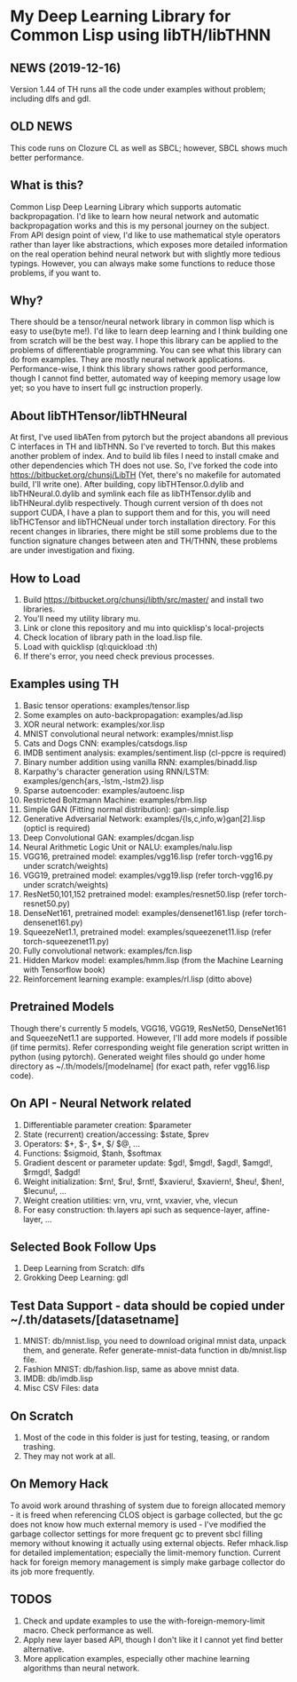 # My Deep Learning Library for Common Lisp using libTH/libTHNN

## NEWS (2019-12-16)
  Version 1.44 of TH runs all the code under examples without problem; including dlfs and gdl.

## OLD NEWS
  This code runs on Clozure CL as well as SBCL; however, SBCL shows much better performance.

## What is this?
  Common Lisp Deep Learning Library which supports automatic backpropagation. I'd like to learn how
  neural network and automatic backpropagation works and this is my personal journey on the subject.
  From API design point of view, I'd like to use mathematical style operators rather than layer like
  abstractions, which exposes more detailed information on the real operation behind neural network
  but with slightly more tedious typings. However, you can always make some functions to reduce those
  problems, if you want to.

## Why?
  There should be a tensor/neural network library in common lisp which is easy to use(byte me!).
  I'd like to learn deep learning and I think building one from scratch will be the best way.
  I hope this library can be applied to the problems of differentiable programming. You can see
  what this library can do from examples. They are mostly neural network applications.
  Performance-wise, I think this library shows rather good performance, though I cannot find better,
  automated way of keeping memory usage low yet; so you have to insert full gc instruction properly.

## About libTHTensor/libTHNeural
  At first, I've used libATen from pytorch but the project abandons all previous C interfaces in TH
  and libTHNN. So I've reverted to torch. But this makes another problem of index. And to build lib
  files I need to install cmake and other dependencies which TH does not use. So, I've forked the
  code into https://bitbucket.org/chunsj/LibTH (Yet, there's no makefile for automated build, I'll
  write one). After building, copy libTHTensor.0.dylib and libTHNeural.0.dylib and symlink each file
  as libTHTensor.dylib and libTHNeural.dylib respectively.
  Though current version of th does not support CUDA, I have a plan to support them and for this, you
  will need libTHCTensor and libTHCNeual under torch installation directory.
  For this recent changes in libraries, there might be still some problems due to the function
  signature changes between aten and TH/THNN, these problems are under investigation and fixing.

## How to Load
  1. Build https://bitbucket.org/chunsj/libth/src/master/ and install two libraries.
  2. You'll need my utility library mu.
  3. Link or clone this repository and mu into quicklisp's local-projects
  4. Check location of library path in the load.lisp file.
  5. Load with quicklisp (ql:quickload :th)
  6. If there's error, you need check previous processes.

## Examples using TH
  1. Basic tensor operations: examples/tensor.lisp
  2. Some examples on auto-backpropagation: examples/ad.lisp
  3. XOR neural network: examples/xor.lisp
  4. MNIST convolutional neural network: examples/mnist.lisp
  5. Cats and Dogs CNN: examples/catsdogs.lisp
  6. IMDB sentiment analysis: examples/sentiment.lisp (cl-ppcre is required)
  7. Binary number addition using vanilla RNN: examples/binadd.lisp
  8. Karpathy's character generation using RNN/LSTM: examples/gench{ars,-lstm,-lstm2}.lisp
  9. Sparse autoencoder: examples/autoenc.lisp
  10. Restricted Boltzmann Machine: examples/rbm.lisp
  11. Simple GAN (Fitting normal distribution): gan-simple.lisp
  12. Generative Adversarial Network: examples/{ls,c,info,w}gan[2].lisp (opticl is required)
  13. Deep Convolutional GAN: examples/dcgan.lisp
  14. Neural Arithmetic Logic Unit or NALU: examples/nalu.lisp
  15. VGG16, pretrained model: examples/vgg16.lisp (refer torch-vgg16.py under scratch/weights)
  16. VGG19, pretrained model: examples/vgg19.lisp (refer torch-vgg16.py under scratch/weights)
  17. ResNet50,101,152 pretrained model: examples/resnet50.lisp (refer torch-resnet50.py)
  18. DenseNet161, pretrained model: examples/densenet161.lisp (refer torch-densenet161.py)
  19. SqueezeNet1.1, pretrained model: examples/squeezenet11.lisp (refer torch-squeezenet11.py)
  20. Fully convolutional network: examples/fcn.lisp
  21. Hidden Markov model: examples/hmm.lisp (from the Machine Learning with Tensorflow book)
  22. Reinforcement learning example: examples/rl.lisp (ditto above)

## Pretrained Models
  Though there's currently 5 models, VGG16, VGG19, ResNet50, DenseNet161 and SqueezeNet1.1 are
  supported. However, I'll add more models if possible (if time permits). Refer corresponding
  weight file generation script written in python (using pytorch). Generated weight files should
  go under home directory as ~/.th/models/[modelname] (for exact path, refer vgg16.lisp code).

## On API - Neural Network related
  1. Differentiable parameter creation: $parameter
  2. State (recurrent) creation/accessing: $state, $prev
  3. Operators: $+, $-, $*, $/ $@, ...
  4. Functions: $sigmoid, $tanh, $softmax
  5. Gradient descent or parameter update: $gd!, $mgd!, $agd!, $amgd!, $rmgd!, $adgd!
  6. Weight initialization: $rn!, $ru!, $rnt!, $xavieru!, $xaviern!, $heu!, $hen!, $lecunu!, ...
  7. Weight creation utilities: vrn, vru, vrnt, vxavier, vhe, vlecun
  8. For easy construction: th.layers api such as sequence-layer, affine-layer, ...

## Selected Book Follow Ups
  1. Deep Learning from Scratch: dlfs
  2. Grokking Deep Learning: gdl

## Test Data Support - data should be copied under ~/.th/datasets/[datasetname]
  1. MNIST: db/mnist.lisp, you need to download original mnist data, unpack them, and generate.
            Refer generate-mnist-data function in db/mnist.lisp file.
  2. Fashion MNIST: db/fashion.lisp, same as above mnist data.
  3. IMDB: db/imdb.lisp
  4. Misc CSV Files: data

## On Scratch
  1. Most of the code in this folder is just for testing, teasing, or random trashing.
  2. They may not work at all.

## On Memory Hack
  To avoid work around thrashing of system due to foreign allocated memory - it is freed when
  referencing CLOS object is garbage collected, but the gc does not know how much external
  memory is used - I've modified the garbage collector settings for more frequent gc to prevent
  sbcl filling memory without knowing it actually using external objects. Refer mhack.lisp for
  detailed implementation; especially the limit-memory function.
  Current hack for foreign memory management is simply make garbage collector do its job more
  frequently.

## TODOS
  1. Check and update examples to use the with-foreign-memory-limit macro. Check performance as well.
  2. Apply new layer based API, though I don't like it I cannot yet find better alternative.
  3. More application examples, especially other machine learning algorithms than neural network.
